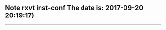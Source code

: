 Note rxvt inst-conf
The date is: 2017-09-20 20:19:17)
-----------------------------------------

-----------------------------------------
